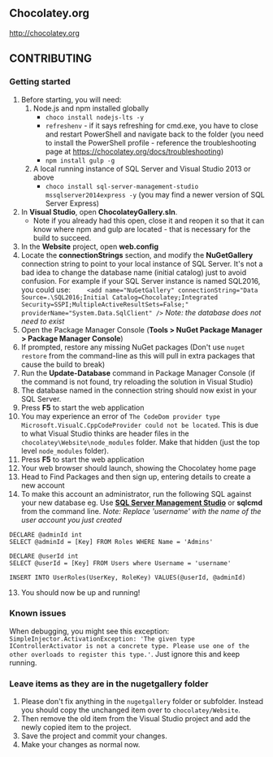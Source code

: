 ## Chocolatey.org

http://chocolatey.org

## CONTRIBUTING

### Getting started
 1. Before starting, you will need:
    1. Node.js and npm installed globally
       * `choco install nodejs-lts -y`
       * `refreshenv` - if it says refreshing for cmd.exe, you have to close and restart PowerShell and navigate back to the folder (you need to install the PowerShell profile - reference the troubleshooting page at https://chocolatey.org/docs/troubleshooting)
       * `npm install gulp -g`
    1. A local running instance of SQL Server and Visual Studio 2013 or above
       * `choco install sql-server-management-studio mssqlserver2014express -y` (you may find a newer version of SQL Server Express)
 1. In **Visual Studio**, open **ChocolateyGallery.sln**.
    * Note if you already had this open, close it and reopen it so that it can know where npm and gulp are located - that is necessary for the build to succeed.
 1. In the **Website** project, open **web.config**
 1. Locate the **connectionStrings** section, and modify the **NuGetGallery** connection string to point to your local instance of SQL Server. It's not a bad idea to change the database name (initial catalog) just to avoid confusion. For example if your SQL Server instance is named SQL2016, you could use:
`    <add name="NuGetGallery" connectionString="Data Source=.\SQL2016;Initial Catalog=Chocolatey;Integrated Security=SSPI;MultipleActiveResultSets=False;" providerName="System.Data.SqlClient" />`
*Note: the database does not need to exist*
 1. Open the Package Manager Console (**Tools > NuGet Package Manager > Package Manager Console**)
 1. If prompted, restore any missing NuGet packages (Don't use `nuget restore` from the command-line as this will pull in extra packages that cause the build to break)
 1. Run the **Update-Database** command in Package Manager Console (if the command is not found, try reloading the solution in Visual Studio)
 1. The database named in the connection string should now exist in your SQL Server.
 1. Press **F5** to start the web application
 1. You may experience an error of `The CodeDom provider type Microsoft.VisualC.CppCodeProvider could not be located`. This is due to what Visual Studio thinks are header files in the `chocolatey\Website\node_modules` folder. Make that hidden (just the top level `node_modules` folder).
 1. Press **F5** to start the web application
 1. Your web browser should launch, showing the Chocolatey home page
 1. Head to Find Packages and then sign up, entering details to create a new account
 1. To make this account an administrator, run the following SQL against your new database eg. Use [**SQL Server Management Studio**](https://chocolatey.org/packages/sql-server-management-studio) or **sqlcmd** from the command line.
*Note: Replace 'username' with the name of the user account you just created*
```
DECLARE @adminId int
SELECT @adminId = [Key] FROM Roles WHERE Name = 'Admins'

DECLARE @userId int
SELECT @userId = [Key] FROM Users where Username = 'username'

INSERT INTO UserRoles(UserKey, RoleKey) VALUES(@userId, @adminId)
```
 13. You should now be up and running!

### Known issues

When debugging, you might see this exception: `SimpleInjector.ActivationException: 'The given type IControllerActivator is not a concrete type. Please use one of the other overloads to register this type.'`.
Just ignore this and keep running.

### Leave items as they are in the nugetgallery folder

 1. Please don't fix anything in the `nugetgallery` folder or subfolder. Instead you should copy the unchanged item over to `chocolatey/Website`.
 1. Then remove the old item from the Visual Studio project and add the newly copied item to the project.
 1. Save the project and commit your changes.
 1. Make your changes as normal now.
